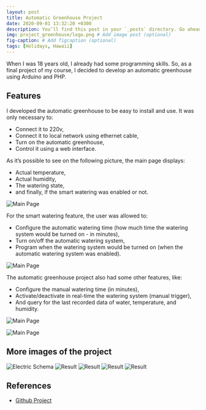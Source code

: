 ```yaml
---
layout: post
title: Automatic Greenhouse Project
date: 2020-09-01 13:32:20 +0300
description: You’ll find this post in your `_posts` directory. Go ahead and edit it and re-build the site to see your changes. # Add post description (optional)
img: project_greenhouse/logo.png # Add image post (optional)
fig-caption: # Add figcaption (optional)
tags: [Holidays, Hawaii]
---
```

When I was 18 years old, I already had some programming skills. So, as a final project of my course, I decided to develop an automatic greenhouse using Arduino and PHP.


## Features
I developed the automatic greenhouse to be easy to install and use. It was only necessary to:
* Connect it to 220v,
* Connect it to local network using ethernet cable,
* Turn on the automatic greenhouse,
* Control it using a web interface.

As it’s possible to see on the following picture, the main page displays:
* Actual temperature,
* Actual humidity,
* The watering state,
* and finally, if the smart watering was enabled or not.

![Main Page]({{site.baseurl}}/assets/img/project_greenhouse/main_page.png)

For the smart watering feature, the user was allowed to:
* Configure the automatic watering time (how much time the watering system would be turned on - in minutes),
* Turn on/off the automatic watering system,
* Program when the watering system would be turned on (when the automatic watering system was enabled).

![Main Page]({{site.baseurl}}/assets/img/project_greenhouse/configure_smart_watering_system.png)

The automatic greenhouse project also had some other features, like:
* Configure the manual watering time (in minutes),
* Activate/deactivate in real-time the watering system (manual trigger),
* And query for the last recorded data of water, temperature, and humidity.

![Main Page]({{site.baseurl}}/assets/img/project_greenhouse/manual_watering_system.png)

![Main Page]({{site.baseurl}}/assets/img/project_greenhouse/scan_data.png)


## More images of the project

<img src="{{site.baseurl}}/assets/img/project_greenhouse/eletric_schema.png" alt="Electric Schema" class="post-images">

<img src="{{site.baseurl}}/assets/img/project_greenhouse/result_1.jpg" alt="Result" class="post-images">

<img src="{{site.baseurl}}/assets/img/project_greenhouse/result_2.jpg" alt="Result" class="post-images">

<img src="{{site.baseurl}}/assets/img/project_greenhouse/result_3.jpg" alt="Result" class="post-images">

<img src="{{site.baseurl}}/assets/img/project_greenhouse/result_4.jpg" alt="Result" class="post-images">

## References
* [Github Project](https://github.com/brunocoelho1997/GreenhouseProject) 


